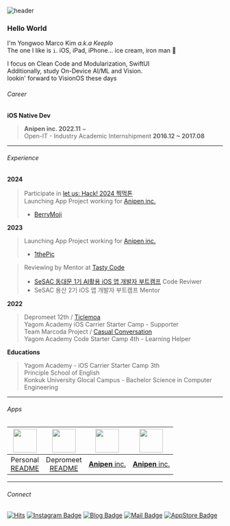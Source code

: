 ![header](https://capsule-render.vercel.app/api?type=Waving&color=timeGradient&height=300&section=header&text=Try%20again,%20Fail%20again,%20Fail%20better&fontSize=58&animation=twinkling)

### Hello World     
I'm Yongwoo Marco Kim _a.k.a Keeplo_  
The one I like is `i`. iOS, iPad, iPhone... ice cream, iron man 🙈 

I focus on Clean Code and Modularization, SwiftUI   
Additionally, study On-Device AI/ML and Vision.   
lookin' forward to VisionOS these days

###### Career
**iOS Native Dev**

> **Anipen inc. 2022.11** ~  
> Open-IT - Industry Academic Internshipment **2016.12 ~ 2017.08**

---

###### Experience
**2024**
> Participate in [let us: Hack! 2024 찍먹톤](https://www.instagram.com/p/C7nofgrvPth/?utm_source=ig_web_copy_link&igsh=MzRlODBiNWFlZA==)   
> Launching App Project working for [Anipen inc.](https://www.anipen.com/)
>    - [BerryMoji](https://apps.apple.com/kr/app/%EB%B2%A0%EB%A6%AC%EB%AA%A8%EC%A7%80/id6504273337)

**2023**
> Launching App Project working for [Anipen inc.](https://www.anipen.com/)
>    - [1thePic](https://apps.apple.com/kr/app/1thepic/id6448253916)

> Reviewing by Mentor at [Tasty Code](https://www.tastycode.kr/)
>    - [SeSAC 동대문 1기 AI활용 iOS 앱 개발자 부트캠프](https://sesac.seoul.kr/course/active/detail.do) Code Reviwer
>    - SeSAC 용산 2기 iOS 앱 개발자 부트캠프 Mentor

**2022**
> Depromeet 12th / [Ticlemoa](https://apps.apple.com/kr/app/ticlemoa/id1659267166)      
> Yagom Academy iOS Carrier Starter Camp - Supporter  
> Team Marcoda Project / [Casual Conversation](https://github.com/PSE-Applications/CasualConversation/projects?type=classic)  
> Yagom Academy Code Starter Camp 4th - Learning Helper   

**Educations**
> Yagom Academy - iOS Carrier Starter Camp 3th   
> Principle School of English   
> Konkuk University Glocal Campus - Bachelor Science in Computer Engineering    

--- 

###### Apps
|[<img src="https://www.notion.so/image/https%3A%2F%2Fs3-us-west-2.amazonaws.com%2Fsecure.notion-static.com%2F69a38380-1115-4931-a927-6fa25b595692%2Fappstore.png?table=block&id=48bd959c-7719-4ac1-b0cb-d4e4d9b7f7a7&spaceId=e6b8a7b9-cbae-4355-941e-ce441f218386&width=2000&userId=aaeaa0fd-5da4-499b-9277-7adf273dceea&cache=v2" width="55" height="55">](https://apps.apple.com/kr/app/id1642134370/)|[<img src="https://is2-ssl.mzstatic.com/image/thumb/Purple113/v4/11/75/0b/11750b22-86d4-be19-a5b7-2108075ba54f/AppIcon-0-1x_U007emarketing-0-5-0-85-220.png/460x0w.webp" width="55" height="55">](https://apps.apple.com/kr/app/ticlemoa/id1659267166)| [<img src="https://is4-ssl.mzstatic.com/image/thumb/Purple116/v4/da/e2/c4/dae2c4c6-afc4-aa5b-fe92-1ebba4d39e21/AppIcon-1x_U007emarketing-0-7-0-85-220.png/434x0w.webp" width="55" height="55">](https://apps.apple.com/kr/app/1thepic/id6448253916) | [<img src="https://is1-ssl.mzstatic.com/image/thumb/Purple221/v4/d8/34/95/d8349520-7799-5bc8-f6e4-6ca795d76635/AppIcon.production-1x_U007ephone-0-85-220-0.png/230x0w.webp" width="55" height="55">](https://apps.apple.com/kr/app/%EB%B2%A0%EB%A6%AC%EB%AA%A8%EC%A7%80/id6504273337) | 
|:-:|:-:|:-:|:-:|
| Personal <br> [README](https://github.com/PSE-Applications/CasualConversation/blob/main/README.md) | Depromeet <br> [README](https://github.com/depromeet/ticlemoa-iOS) | [**Anipen** inc.](https://www.anipen.com/) | [**Anipen** inc.](https://www.anipen.com/) |

---

###### Connect

[![Hits](https://hits.seeyoufarm.com/api/count/incr/badge.svg?url=https%3A%2F%2Fgithub.com%2FKeeplo&count_bg=%2381A1C1&title_bg=%2388C0D0&icon=&icon_color=%23D8DEE9&title=hits&edge_flat=false)](https://hits.seeyoufarm.com) [![Instagram Badge](https://img.shields.io/badge/-Instagram-81A1C1?logo=instagram&logoColor=E4405F&fontColor=D8DEE9&link=https://www.instagram.com/keepingitflow/)](https://www.instagram.com/keepingitflow/)  [![Blog Badge](https://img.shields.io/badge/-Tistory-81A1C1?logo=Tistory&logoColor=000000&fontColor=D8DEE9&link=https://keeplo.tistory.com)](https://keeplo.tistory.com)  [![Mail Badge](https://img.shields.io/badge/-Gmail-81A1C1?logo=Gmail&logoColor=EA4335&fontColor=D8DEE9&mailto:keepingitflow@gmail.com)](mailto:keepingitflow@gmail.com)  [![AppStore Badge](https://img.shields.io/badge/-AppStore-81A1C1?logo=AppStore&logoColor=0D96F6&fontColor=D8DEE9&link=https://apps.apple.com/kr/developer/yongwoo-kim/id1626062808)](https://apps.apple.com/kr/developer/yongwoo-kim/id1626062808)
